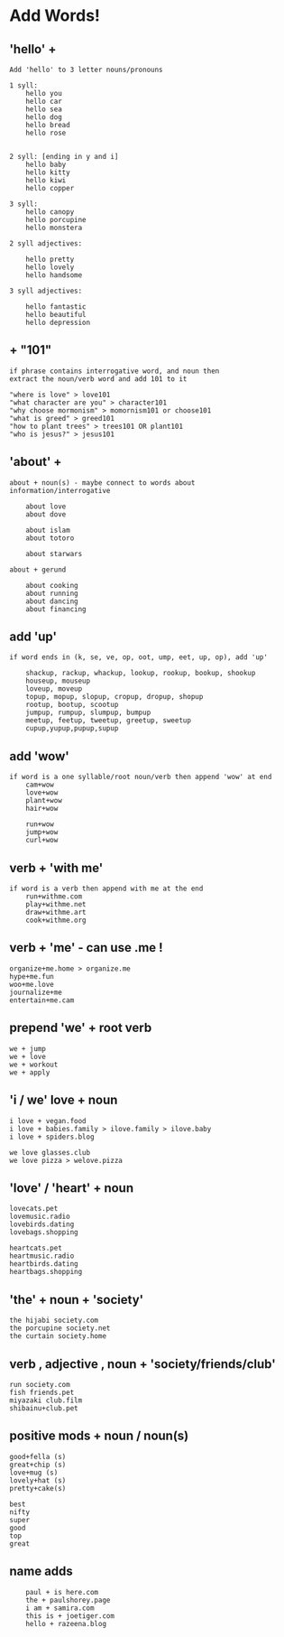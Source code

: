 # Add Words!

## 'hello' +

```text
Add 'hello' to 3 letter nouns/pronouns

1 syll:
    hello you
    hello car
    hello sea
    hello dog
    hello bread
    hello rose


2 syll: [ending in y and i]
    hello baby
    hello kitty
    hello kiwi
    hello copper
    
3 syll:
    hello canopy
    hello porcupine
    hello monstera

2 syll adjectives:

    hello pretty
    hello lovely
    hello handsome
    
3 syll adjectives:
    
    hello fantastic
    hello beautiful
    hello depression
```

## + "101"

```text
if phrase contains interrogative word, and noun then 
extract the noun/verb word and add 101 to it

"where is love" > love101
"what character are you" > character101
"why choose mormonism" > momornism101 or choose101
"what is greed" > greed101
"how to plant trees" > trees101 OR plant101
"who is jesus?" > jesus101
```

## 'about' +

```text
about + noun(s) - maybe connect to words about information/interrogative

    about love
    about dove
    
    about islam
    about totoro
    
    about starwars

about + gerund

    about cooking
    about running
    about dancing
    about financing
```

## add 'up'

```text
if word ends in (k, se, ve, op, oot, ump, eet, up, op), add 'up'

    shackup, rackup, whackup, lookup, rookup, bookup, shookup
    houseup, mouseup
    loveup, moveup
    topup, mopup, slopup, cropup, dropup, shopup
    rootup, bootup, scootup
    jumpup, rumpup, slumpup, bumpup
    meetup, feetup, tweetup, greetup, sweetup
    cupup,yupup,pupup,supup  
```

## add 'wow'

```text
if word is a one syllable/root noun/verb then append 'wow' at end
    cam+wow
    love+wow
    plant+wow
    hair+wow
    
    run+wow
    jump+wow
    curl+wow
```

## verb + 'with me'

```text
if word is a verb then append with me at the end
    run+withme.com
    play+withme.net
    draw+withme.art
    cook+withme.org
```

## verb + 'me' - can use .me !

```text
organize+me.home > organize.me
hype+me.fun
woo+me.love
journalize+me 
entertain+me.cam
```

## prepend 'we' + root verb

```text
we + jump
we + love 
we + workout
we + apply
```

## 'i / we' love + noun

```text
i love + vegan.food
i love + babies.family > ilove.family > ilove.baby
i love + spiders.blog

we love glasses.club
we love pizza > welove.pizza
```

## 'love' / 'heart' + noun

```text
lovecats.pet
lovemusic.radio
lovebirds.dating
lovebags.shopping

heartcats.pet
heartmusic.radio
heartbirds.dating
heartbags.shopping
```

## 'the' + noun + 'society'

```text
the hijabi society.com
the porcupine society.net
the curtain society.home
```

## verb , adjective , noun + 'society/friends/club'

```text
run society.com
fish friends.pet
miyazaki club.film
shibainu+club.pet
```

## positive mods + noun / noun\(s\)

```text
good+fella (s)
great+chip (s)
love+mug (s)
lovely+hat (s)
pretty+cake(s)

best
nifty
super
good
top
great

```

## name adds

```text
    paul + is here.com
    the + paulshorey.page
    i am + samira.com
    this is + joetiger.com
    hello + razeena.blog
```

